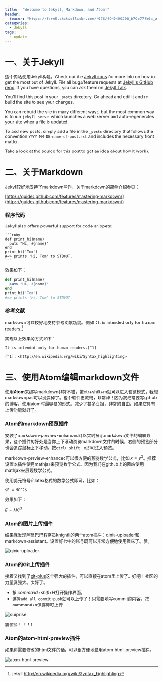 ```yaml
---
title:  "Welcome to Jekyll, Markdown, and Atom!"
header:
  teaser: "https://farm5.staticflickr.com/4076/4940499208_b79b77fb0a_z.jpg"
categories:
  - Jekyll
tags:
  - update
---
```


# 一、关于Jekyll

这个网站使用Jekyll构建。Check out the [Jekyll docs][jekyll-docs] for more info on how to get the most out of Jekyll. File all bugs/feature requests at [Jekyll's GitHub repo][jekyll-gh]. If you have questions, you can ask them on [Jekyll Talk][jekyll-talk].

[jekyll-docs]: http://jekyllrb.com/docs/home
[jekyll-gh]:   https://github.com/jekyll/jekyll
[jekyll-talk]: https://talk.jekyllrb.com/


You'll find this post in your `_posts` directory. Go ahead and edit it and re-build the site to see your changes.

You can rebuild the site in many different ways, but the most common way is to run `jekyll serve`, which launches a web server and auto-regenerates your site when a file is updated.

To add new posts, simply add a file in the `_posts` directory that follows the convention `YYYY-MM-DD-name-of-post.ext` and includes the necessary front matter.

Take a look at the source for this post to get an idea about how it works.


# 二、关于Markdown

Jekyll较好地支持了markdown写作，关于markdown的简单介绍参见：

[https://guides.github.com/features/mastering-markdown/](https://guides.github.com/features/mastering-markdown/)

### 程序代码

Jekyll also offers powerful support for code snippets:

    ```ruby
    def print_hi(name)
      puts "Hi, #{name}"
    end
    print_hi('Tom')
    #=> prints 'Hi, Tom' to STDOUT.
    ```

效果如下：

```ruby
def print_hi(name)
  puts "Hi, #{name}"
end
print_hi('Tom')
#=> prints 'Hi, Tom' to STDOUT.
```

### 参考文献

markdown可以较好地支持参考文献功能。例如：It is intended only for human readers.[^1]

[^1]: jekyll <http://en.wikipedia.org/wiki/Syntax_highlighting>

实现以上效果的方式如下：

```jekyll
It is intended only for human readers.[^1]

[^1]: <http://en.wikipedia.org/wiki/Syntax_highlighting>
```


# 三、使用Atom编辑markdown文件

使用**Atom**来编写markdown非常不错，按ctr+shift+m就可以进入预览模式，我想markdownpad可以抛弃掉了。这个软件更流畅，非常棒！因为我经常要写github的博客，使用atom时最容易的形式。减少了甚多负担，非常的自由，如果它具有上传功能就好了。

### Atom的markdown预览插件

安装了markdown-preview-enhanced可以实时展示markdown文件的编辑效果，这个插件的好处是当你上下滚动浏览markdown文件的时候，右侧的预览部分也会追踪鼠标上下移动。按```ctrl+ shift+ m```即可进入预览。

markdown-preview-enhanced可以很方便的预览数学公式，比如 $x = y^2$。推荐设置本插件使用mathjax来预览数学公式，因为我们在github上的网站使用mathjax来展现数学公式。

使用美元符号和latex格式的数学公式即可，比如：

    $E = MC^2$

效果如下：

$E = MC^2$



### Atom的图片上传插件

结果就发现阿里巴巴程序员knightli的两个atom插件：qiniu-uploader和markdown-assistant。设置好七牛的账号既可以非常方便地使用图床了。赞。

![qiniu-uploader](http://oaf2qt3yk.bkt.clouddn.com/1895b6670f7276a1f10903cf1305e686.png)

### Atom的Git上传插件

接着又找到了[git-plus](https://atom.io/packages/git-plus)这个强大的插件，可以直接在atom里上传了。好吧！社区的力量真强大。太好了。

- 按 *command+shift+H*打开操作界面。
- 选择`add all commit+push`就可以上传了！只需要填写commit的内容，按command+s保存即可上传

![surprise](http://oaf2qt3yk.bkt.clouddn.com/7497f687c919c447882fd0abd4d68bc2.png)

震惊脸！！！!


### Atom的atom-html-preview插件

如果你需要修改的html文件的话，可以很方便地使用atom-html-preview插件。

![atom-html-preview](http://oaf2qt3yk.bkt.clouddn.com/d832f904c15079ed7f38816a5407c1b6.png)
